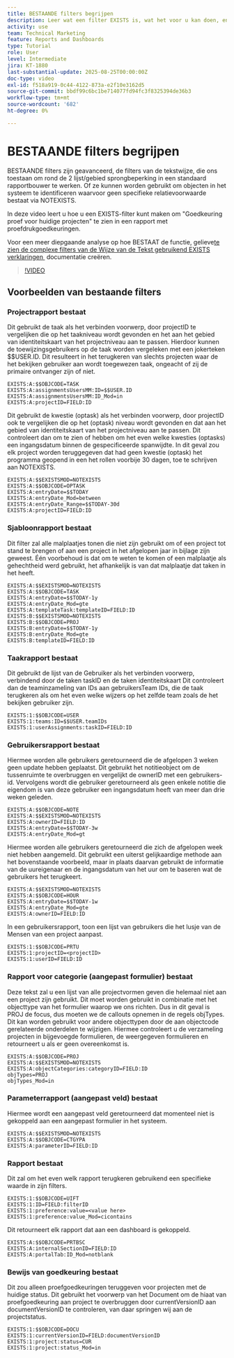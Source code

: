 ```yaml
---
title: BESTAANDE filters begrijpen
description: Leer wat een filter EXISTS is, wat het voor u kan doen, en hoe u één van kras kunt bouwen. Zie ook veel nuttige voorbeelden van EXISTS-filters.
activity: use
team: Technical Marketing
feature: Reports and Dashboards
type: Tutorial
role: User
level: Intermediate
jira: KT-1880
last-substantial-update: 2025-08-25T00:00:00Z
doc-type: video
exl-id: f518a919-0c44-4122-873a-e2f10e3162d5
source-git-commit: bbdf99c6bc1be714077fd94fc3f8325394de36b3
workflow-type: tm+mt
source-wordcount: '682'
ht-degree: 0%

---
```


# BESTAANDE filters begrijpen

BESTAANDE filters zijn geavanceerd, de filters van de tekstwijze, die ons toestaan om rond de 2 lijst/gebied sprongbeperking in een standaard rapportbouwer te werken. Of ze kunnen worden gebruikt om objecten in het systeem te identificeren waarvoor geen specifieke relatievoorwaarde bestaat via NOTEXISTS.

In deze video leert u hoe u een EXISTS-filter kunt maken om &quot;Goedkeuring proef voor huidige projecten&quot; te zien in een rapport met proefdrukgoedkeuringen.

Voor een meer diepgaande analyse op hoe BESTAAT de functie, gelieve [&#x200B; te zien de complexe filters van de Wijze van de Tekst gebruikend EXISTS verklaringen &#x200B;](https://experienceleague.adobe.com/nl/docs/workfront/using/reporting/reports/text-mode/create-complex-text-mode-filters-using-exists-statements) documentatie creëren.

>[!VIDEO](https://video.tv.adobe.com/v/3471209/?quality=12&learn=on&enablevpops=1&captions=dut)

## Voorbeelden van bestaande filters

### Projectrapport bestaat

Dit gebruikt de taak als het verbinden voorwerp, door projectID te vergelijken die op het taakniveau wordt gevonden en het aan het gebied van identiteitskaart van het projectniveau aan te passen. Hierdoor kunnen de toewijzingsgebruikers op de taak worden vergeleken met een jokerteken $$USER.ID. Dit resulteert in het terugkeren van slechts projecten waar de het bekijken gebruiker aan wordt toegewezen
taak, ongeacht of zij de primaire ontvanger zijn of niet.

```
EXISTS:A:$$OBJCODE=TASK
EXISTS:A:assignmentsUsersMM:ID=$$USER.ID
EXISTS:A:assignmentsUsersMM:ID_Mod=in
EXISTS:A:projectID=FIELD:ID
```


Dit gebruikt de kwestie (optask) als het verbinden voorwerp, door projectID ook te vergelijken die op het (optask) niveau wordt gevonden en dat aan het gebied van identiteitskaart van het projectniveau aan te passen. Dit controleert dan om te zien of hebben om het even welke kwesties (optasks) een ingangsdatum binnen de gespecificeerde spanwijdte. In dit geval zou elk project worden teruggegeven dat
had geen kwestie (optask) het programma geopend in een het rollen voorbije 30 dagen, toe te schrijven aan NOTEXISTS.

```
EXISTS:A:$$EXISTSMOD=NOTEXISTS
EXISTS:A:$$OBJCODE=OPTASK
EXISTS:A:entryDate=$$TODAY
EXISTS:A:entryDate_Mod=between
EXISTS:A:entryDate_Range=$$TODAY-30d
EXISTS:A:projectID=FIELD:ID
```

### Sjabloonrapport bestaat

Dit filter zal alle malplaatjes tonen die niet zijn gebruikt om of een project tot stand te brengen of aan een project in het afgelopen jaar in bijlage zijn geweest. Één voorbehoud is dat om te weten te komen of een malplaatje als gehechtheid werd gebruikt, het afhankelijk is van dat malplaatje dat taken in het heeft.

```
EXISTS:A:$$EXISTSMOD=NOTEXISTS
EXISTS:A:$$OBJCODE=TASK
EXISTS:A:entryDate=$$TODAY-1y
EXISTS:A:entryDate_Mod=gte
EXISTS:A:templateTask:templateID=FIELD:ID
EXISTS:B:$$EXISTSMOD=NOTEXISTS
EXISTS:B:$$OBJCODE=PROJ
EXISTS:B:entryDate=$$TODAY-1y
EXISTS:B:entryDate_Mod=gte
EXISTS:B:templateID=FIELD:ID
```

### Taakrapport bestaat

Dit gebruikt de lijst van de Gebruiker als het verbinden voorwerp, verbindend door de taken taskID en de taken identiteitskaart Dit controleert dan de teaminzameling van IDs aan gebruikersTeam IDs, die de taak terugkeren als om het even welke wijzers op het zelfde team zoals de het bekijken gebruiker zijn.

```
EXISTS:1:$$OBJCODE=USER
EXISTS:1:teams:ID=$$USER.teamIDs
EXISTS:1:userAssignments:taskID=FIELD:ID
```

### Gebruikersrapport bestaat

Hiermee worden alle gebruikers geretourneerd die de afgelopen 3 weken geen update hebben geplaatst. Dit gebruikt het notitieobject om de tussenruimte te overbruggen en vergelijkt de ownerID met een gebruikers-id. Vervolgens wordt die gebruiker geretourneerd als geen enkele notitie die eigendom is van deze gebruiker een ingangsdatum heeft van meer dan drie weken geleden.

```
EXISTS:A:$$OBJCODE=NOTE
EXISTS:A:$$EXISTSMOD=NOTEXISTS
EXISTS:A:ownerID=FIELD:ID
EXISTS:A:entryDate=$$TODAY-3w
EXISTS:A:entryDate_Mod=gt
```

Hiermee worden alle gebruikers geretourneerd die zich de afgelopen week niet hebben aangemeld. Dit gebruikt een uiterst gelijkaardige methode aan het bovenstaande voorbeeld, maar in plaats daarvan gebruikt de informatie van de uureigenaar en de ingangsdatum van het uur om te baseren wat de gebruikers het terugkeert.

```
EXISTS:A:$$EXISTSMOD=NOTEXISTS
EXISTS:A:$$OBJCODE=HOUR
EXISTS:A:entryDate=$$TODAY-1w
EXISTS:A:entryDate_Mod=gte
EXISTS:A:ownerID=FIELD:ID
```

In een gebruikersrapport, toon een lijst van gebruikers die het lusje van de Mensen van een project aanpast.

```
EXISTS:1:$$OBJCODE=PRTU
EXISTS:1:projectID=<projectID>
EXISTS:1:userID=FIELD:ID
```

### Rapport voor categorie (aangepast formulier) bestaat

Deze tekst zal u een lijst van alle projectvormen geven die helemaal niet aan een project zijn gebruikt. Dit moet worden gebruikt in combinatie met het objecttype van het formulier waarop we ons richten. Dus in dit geval is PROJ de focus, dus moeten we de callouts opnemen in de regels objTypes. Dit kan worden gebruikt
voor andere objecttypen door de aan objectcode gerelateerde onderdelen te wijzigen. Hiermee controleert u de verzameling projecten in bijgevoegde formulieren, de weergegeven formulieren en retourneert u als er geen overeenkomst is.

```
EXISTS:A:$$OBJCODE=PROJ
EXISTS:A:$$EXISTSMOD=NOTEXISTS
EXISTS:A:objectCategories:categoryID=FIELD:ID
objTypes=PROJ
objTypes_Mod=in
```

### Parameterrapport (aangepast veld) bestaat

Hiermee wordt een aangepast veld geretourneerd dat momenteel niet is gekoppeld aan een aangepast formulier in het systeem.

```
EXISTS:A:$$EXISTSMOD=NOTEXISTS
EXISTS:A:$$OBJCODE=CTGYPA
EXISTS:A:parameterID=FIELD:ID
```

### Rapport bestaat

Dit zal om het even welk rapport terugkeren gebruikend een specifieke waarde in zijn filters.

```
EXISTS:1:$$OBJCODE=UIFT
EXISTS:1:ID=FIELD:filterID
EXISTS:1:preference:value=<value here>
EXISTS:1:preference:value_Mod=cicontains
```

Dit retourneert elk rapport dat aan een dashboard is gekoppeld.

```
EXISTS:A:$$OBJCODE=PRTBSC
EXISTS:A:internalSectionID=FIELD:ID
EXISTS:A:portalTab:ID_Mod=notblank
```

### Bewijs van goedkeuring bestaat

Dit zou alleen proefgoedkeuringen teruggeven voor projecten met de huidige status. Dit gebruikt het voorwerp van het Document om de hiaat van proefgoedkeuring aan project te overbruggen door currentVersionID aan documentVersionID te controleren, van daar springen wij aan de projectstatus.

```
EXISTS:1:$$OBJCODE=DOCU
EXISTS:1:currentVersionID=FIELD:documentVersionID
EXISTS:1:project:status=CUR
EXISTS:1:project:status_Mod=in
```
